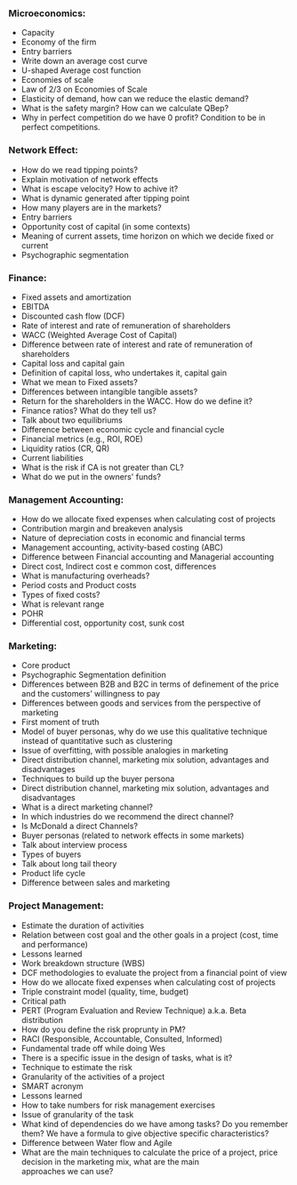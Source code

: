 ### Microeconomics:

- Capacity
- Economy of the firm
- Entry barriers
- Write down an average cost curve
- U-shaped Average cost function
- Economies of scale
- Law of 2/3 on Economies of Scale
- Elasticity of demand, how can we reduce the elastic demand?
- What is the safety margin? How can we calculate QBep?
- Why in perfect competition do we have 0 profit? Condition to be in perfect competitions.

### Network Effect:

- How do we read tipping points?
- Explain motivation of network effects
- What is escape velocity? How to achive it?
- What is dynamic generated after tipping point
- How many players are in the markets?
- Entry barriers
- Opportunity cost of capital (in some contexts)
- Meaning of current assets, time horizon on which we decide fixed or current
- Psychographic segmentation 

### Finance:

- Fixed assets and amortization
- EBITDA
- Discounted cash flow (DCF)
- Rate of interest and rate of remuneration of shareholders
- WACC (Weighted Average Cost of Capital)
- Difference between rate of interest and rate of remuneration of shareholders
- Capital loss and capital gain
- Definition of capital loss, who undertakes it, capital gain
- What we mean to Fixed assets?
- Differences between intangible tangible assets?
- Return for the shareholders in the WACC. How do we define it?
- Finance ratios? What do they tell us?
- Talk about two equilibriums
- Difference between economic cycle and financial cycle
- Financial metrics (e.g., ROI, ROE)
- Liquidity ratios (CR, QR)
- Current liabilities
- What is the risk if CA is not greater than CL?
- What do we put in the owners' funds?

### Management Accounting:

- How do we allocate fixed expenses when calculating cost of projects
- Contribution margin and breakeven analysis
- Nature of depreciation costs in economic and financial terms
- Management accounting, activity-based costing (ABC)
- Difference between Financial accounting and Managerial accounting
- Direct cost, Indirect cost e common cost, differences
- What is manufacturing overheads?
- Period costs and Product costs
- Types of fixed costs?
- What is relevant range
- POHR
- Differential cost, opportunity cost, sunk cost

### Marketing:

- Core product
- Psychographic Segmentation definition
- Differences between B2B and B2C in terms of definement of the price and the customers’ willingness to pay
- Differences between goods and services from the perspective of marketing
- First moment of truth
- Model of buyer personas, why do we use this qualitative technique instead of quantitative such as clustering
- Issue of overfitting, with possible analogies in marketing
- Direct distribution channel, marketing mix solution, advantages and disadvantages
- Techniques to build up the buyer persona
- Direct distribution channel, marketing mix solution, advantages and disadvantages
- What is a direct marketing channel?
- In which industries do we recommend the direct channel?
- Is McDonald a direct Channels?
- Buyer personas (related to network effects in some markets)
- Talk about interview process
- Types of buyers
- Talk about long tail theory
- Product life cycle
- Difference between sales and marketing

### Project Management:
- Estimate the duration of activities
- Relation between cost goal and the other goals in a project (cost, time and performance)
- Lessons learned
- Work breakdown structure (WBS)
- DCF methodologies to evaluate the project from a financial point of view
- How do we allocate fixed expenses when calculating cost of projects
- Triple constraint model (quality, time, budget) 
- Critical path
- PERT (Program Evaluation and Review Technique) a.k.a. Beta distribution
- How do you define the risk proprunty in PM?
- RACI (Responsible, Accountable, Consulted, Informed)
- Fundamental trade off while doing Wes
- There is a specific issue in the design of tasks, what is it?
- Technique to estimate the risk
- Granularity of the activities of a project
- SMART acronym
- Lessons learned 
- How to take numbers for risk management exercises
- Issue of granularity of the task
- What kind of dependencies do we have among tasks? Do you remember them? We have a formula to give objective specific characteristics?
- Difference between Water flow and Agile
- What are the main techniques to calculate the price of a project, price decision in the marketing mix, what are the main approaches we can use?
